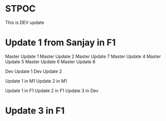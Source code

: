 # STPOC

This is DEV update

# Update 1 from Sanjay in F1

Master Update 1
Master Update 2
Master Update 7
Master Update 4
Master Update 5
Master Update 6
Master Update 8

Dev Update 1
Dev Update 2

Update 1 in M1
Update 2 in M1

Update 1 in F1
Update 2 in F1
Update 3 in Dev

# Update 3 in F1

